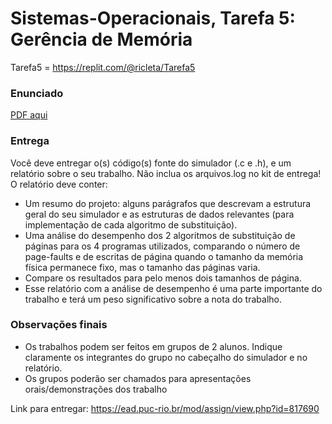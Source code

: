 # Sistemas-Operacionais, Tarefa 5: Gerência de Memória 

Tarefa5 = https://replit.com/@ricleta/Tarefa5

### Enunciado
[PDF aqui]()

### Entrega
Você deve entregar o(s) código(s) fonte do simulador (.c e .h), e um relatório sobre o seu trabalho.
Não inclua os arquivos.log no kit de entrega!
O relatório deve conter:
- Um resumo do projeto: alguns parágrafos que descrevam a estrutura geral do seu 
simulador e as estruturas de dados relevantes (para implementação de cada algoritmo de 
substituição).
- Uma análise do desempenho dos 2 algoritmos de substituição de páginas para os 4
programas utilizados, comparando o número de page-faults e de escritas de página 
quando o tamanho da memória física permanece fixo, mas o tamanho das páginas varia. 
- Compare os resultados para pelo menos dois tamanhos de página.
- Esse relatório com a análise de desempenho é uma parte importante do trabalho e terá um peso 
significativo sobre a nota do trabalho.  
### Observações finais
- Os trabalhos podem ser feitos em grupos de 2 alunos. Indique claramente os integrantes 
do grupo no cabeçalho do simulador e no relatório. 
- Os grupos poderão ser chamados para apresentações orais/demonstrações dos trabalho

Link para entregar: https://ead.puc-rio.br/mod/assign/view.php?id=817690
